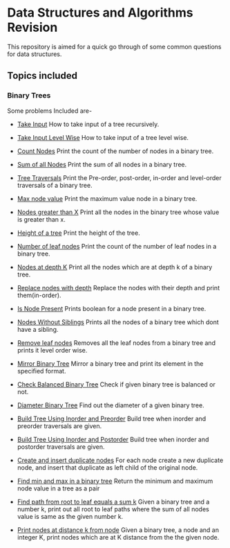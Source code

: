 # Data Structures and Algorithms Revision

This repository is aimed for a quick go through of some common questions for data structures.

## Topics included

### Binary Trees

Some problems Included are-

* [Take Input](./Binary_Trees/BT1_Take_Input.java)
How to take input of a tree recursively.

* [Take Input Level Wise](./Binary_Trees/BT2_Take_Input_Level_Wise.java)
How to take input of a tree level wise.

* [Count Nodes](./Binary_Trees/BT3_Count_Nodes.java)
Print the count of the number of nodes in a binary tree.

* [Sum of all Nodes](./Binary_Trees/BT4_Sum_Of_All_Nodes.java)
Print the sum of all nodes in a binary tree.

* [Tree Traversals](./Binary_Trees/BT5_Tree_Traversals.java)
Print the Pre-order, post-order, in-order and level-order traversals of a binary tree.

* [Max node value](./Binary_Trees/BT6_Maximum_Node_Value.java)
Print the maximum value node in a binary tree.

* [Nodes greater than X](./Binary_Trees/BT7_Nodes_Greater_Than_X.java)
Print all the nodes in the binary tree whose value is greater than x.

* [Height of a tree](./Binary_Trees/BT8_Height_Of_Tree.java)
Print the height of the tree.

* [Number of leaf nodes](./Binary_Trees/BT9_Number_Of_Leaf_Nodes.java)
Print the count of the number of leaf nodes in a binary tree.

* [Nodes at depth K](./Binary_Trees/BT10_Print_Nodes_At_Depth_K.java)
Print all the nodes which are at depth k of a binary tree.

* [Replace nodes with depth](./Binary_Trees/BT11_Replace_Nodes_With_Depth.java)
Replace the nodes with their depth and print them(in-order).

* [Is Node Present](./Binary_Trees/BT12_Is_Node_Present.java)
Prints boolean for a node present in a binary tree.

* [Nodes Without Siblings](./Binary_Trees/BT13_Nodes_Without_Sibling.java)
Prints all the nodes of a binary tree which dont have a sibling.

* [Remove leaf nodes](./Binary_Trees/BT14_Remove_All_Leaf_Nodes.java)
Removes all the leaf nodes from a binary tree and prints it level order wise.

* [Mirror Binary Tree](./Binary_Trees/BT15_Mirror_Binary_Tree.java)
Mirror a binary tree and print its element in the specified format.

* [Check Balanced Binary Tree](./Binary_Trees/BT16_Check_Balanced.java)
Check if given binary tree is balanced or not.

* [Diameter Binary Tree](./Binary_Trees/BT17_Diameter_Binary_Tree.java)
Find out the diameter of a given binary tree.

* [Build Tree Using Inorder and Preorder](./Binary_Trees/BT18_Build_Using_In_Pre.java)
Build tree when inorder and preorder traversals are given.

* [Build Tree Using Inorder and Postorder](./Binary_Trees/BT19_Build_Using_In_Post.java)
Build tree when inorder and postorder traversals are given.

* [Create and insert duplicate nodes](./Binary_Trees/BT20_Create_Insert_Duplicate_Node.java)
 For each node create a new duplicate node, and insert that duplicate as left child of the original node.

* [Find min and max in a binary tree](./Binary_Trees/BT21_Min_Max.java)
 Return the minimum and maximum node value in a tree as a pair

* [Find path from root to leaf equals a sum k](./Binary_Trees/BT22_Path_Sum_Root_To_Leaf.java)
 Given a binary tree and a number k, print out all root to leaf paths where the sum of all nodes value is same as the given number k.

* [Print nodes at distance k from node](./Binary_Trees/BT23_Print_Nodes_At_Distance_K.java)
 Given a binary tree, a node and an integer K, print nodes which are at K distance from the the given node.
